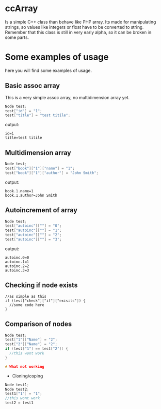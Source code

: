 ccArray
=======

Is a simple C++ class than behave like PHP array. Its made for manipulating strings, so values like integers or float have to be converted to string. Remember that this class is still in very early alpha, so it can be broken in some parts.

# Some examples of usage
here you will find some examples of usage.
## Basic assoc array

This is a very simple assoc array, no multidimension array yet. 

```cpp
Node test;
test["id"] = "1";
test["title"] = "test titile";  
```
output:
```
id=1
title=test titile
```
## Multidimension array

```cpp
Node test;
test["book"]["1"]["name"] = "1";
test["book"]["1"]["author"] = "John Smith";  
```
output:
```
book.1.name=1
book.1.author=John Smith
```
## Autoincrement of array

```cpp
Node test;
test["autoinc"][""] = "0";
test["autoinc"][""] = "1";
test["autoinc"][""] = "2";
test["autoinc"][""] = "3";
```
output:
```
autoinc.0=0
autoinc.1=1
autoinc.2=2
autoinc.3=3
```

## Checking if node exists
```
//as simple as this
if (test["check"]["if"]["exisits"]) {
  //some code here
}
```

## Comparison of nodes
```cpp
Node test;
test["1"]["Name"] = "2";
test["2"]["Name"] = "2";
if (test["1"] == test["2"]) {
  //this wont work
}

# What not working

```
 - Cloning/coping
```cpp
Node test1;
Node test2;
test1["1"] = "1";
//this wont work
test2 = test1
```
